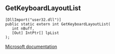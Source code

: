 ## GetKeyboardLayoutList

```
[DllImport("user32.dll")]
public static extern int GetKeyboardLayoutList(
   int nBuff,
   [Out] IntPtr[] lpList
);
```

[Microsoft documentation](https://docs.microsoft.com/en-us/windows/win32/api/winuser/nf-winuser-getkeyboardlayoutlist)
